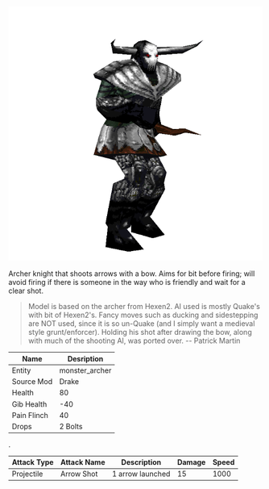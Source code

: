 ![Monster Picture](assets/img/archer.png)

Archer knight that shoots arrows with a bow.  Aims for bit before firing; will
avoid firing if there is someone in the way who is friendly and wait for a
clear shot.

 > Model is based on the archer from Hexen2.  AI used is mostly Quake's with
 > bit of Hexen2's.  Fancy moves such as ducking and sidestepping are NOT used, 
 > since it is so un-Quake (and I simply want a medieval style grunt/enforcer).
 > Holding his shot after drawing the bow, along with much of the shooting AI, 
 > was ported over.  -- Patrick Martin

|Name  |Desription|
|------|-------------|
|Entity|monster_archer|
|Source Mod|Drake|
|Health|80|
|Gib Health|-40|
|Pain Flinch|40|
|Drops|2 Bolts|

.

|Attack Type|Attack Name|Description|Damage|Speed|
|-----------|-----------|-----------|------|----|
|Projectile |Arrow Shot|1 arrow launched|15|1000|